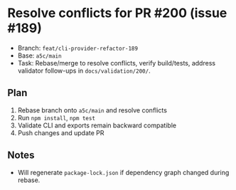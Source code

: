 # Resolve conflicts for PR #200 (issue #189)

- Branch: `feat/cli-provider-refactor-189`
- Base: `a5c/main`
- Task: Rebase/merge to resolve conflicts, verify build/tests, address validator follow-ups in `docs/validation/200/`.

## Plan

1. Rebase branch onto `a5c/main` and resolve conflicts
2. Run `npm install`, `npm test`
3. Validate CLI and exports remain backward compatible
4. Push changes and update PR

## Notes

- Will regenerate `package-lock.json` if dependency graph changed during rebase.
